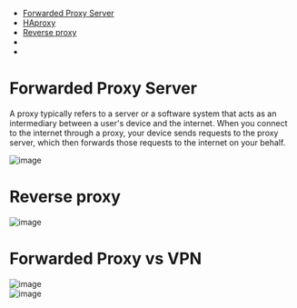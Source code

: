 - [Forwarded Proxy Server](#forwarded-proxy-server)
- [HAproxy](#haproxy)
- [Reverse proxy](#reverse-proxy)
- [](#)
- [](#)



# Forwarded Proxy Server
 A proxy typically refers to a server or a software system that acts as an intermediary between a user's device and the internet. 
 When you connect to the internet through a proxy, your device sends requests to the proxy server, which then forwards those requests to the internet on your behalf.  

 ![image](https://github.com/Keeriiim/CCNA/assets/117115289/e9b16816-2245-4501-9594-f9e71011be1d)  



# Reverse proxy
![image](https://github.com/Keeriiim/CCNA/assets/117115289/858846bd-66b7-4498-9ec7-6b83d1ccec29)

# Forwarded Proxy vs VPN
![image](https://github.com/Keeriiim/CCNA/assets/117115289/a6521540-4e0d-48f5-a664-a300b0607911)  
![image](https://github.com/Keeriiim/CCNA/assets/117115289/07b3e977-3eca-49dd-bf39-7f15d95e1575)  





 
